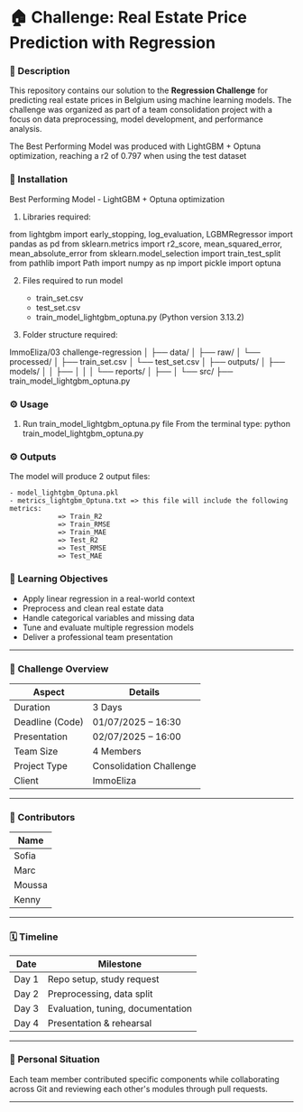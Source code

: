 # 🏠 Challenge: Real Estate Price Prediction with Regression

### 📌 Description
This repository contains our solution to the **Regression Challenge** for predicting real estate prices in Belgium using machine learning models. The challenge was organized as part of a team consolidation project with a focus on data preprocessing, model development, and performance analysis.

The Best Performing Model was produced with LightGBM + Optuna optimization, reaching a r2 of 0.797 when using the test dataset

### 🚀 Installation

Best Performing Model - LightGBM + Optuna optimization

1) Libraries required:

from lightgbm import early_stopping, log_evaluation, LGBMRegressor
import pandas as pd
from sklearn.metrics import r2_score, mean_squared_error, mean_absolute_error
from sklearn.model_selection import train_test_split
from pathlib import Path
import numpy as np
import pickle
import optuna

2) Files required to run model

    - train_set.csv
    - test_set.csv
    - train_model_lightgbm_optuna.py (Python version 3.13.2)

3) Folder structure required:

ImmoEliza/03 challenge-regression
│
├── data/
│   ├── raw/
│   └── processed/
│       ├── train_set.csv
│       └── test_set.csv
│
├── outputs/
│   ├── models/
│   │   ├── 
│   │
│   └── reports/
│       ├── 
│
└── src/
    ├── train_model_lightgbm_optuna.py


### ⚙️ Usage

1) Run train_model_lightgbm_optuna.py file
        From the terminal type: python train_model_lightgbm_optuna.py

### ⚙️ Outputs

The model will produce 2 output files:

    - model_lightgbm_Optuna.pkl
    - metrics_lightgbm_Optuna.txt => this file will include the following metrics:
                => Train_R2
                => Train_RMSE
                => Train_MAE
                => Test_R2
                => Test_RMSE
                => Test_MAE


### 🧠 Learning Objectives
- Apply linear regression in a real-world context  
- Preprocess and clean real estate data  
- Handle categorical variables and missing data  
- Tune and evaluate multiple regression models  
- Deliver a professional team presentation

---

### 🎯 Challenge Overview

| Aspect              | Details                             |
|---------------------|-------------------------------------|
| Duration            | 3 Days                              |
| Deadline (Code)     | 01/07/2025 – 16:30                  |
| Presentation        | 02/07/2025 – 16:00                  |
| Team Size           | 4 Members                           |
| Project Type        | Consolidation Challenge             |
| Client              | ImmoEliza                           |

---

### 👥 Contributors

| Name       |
|------------|
| Sofia      |
| Marc       |  
| Moussa     |  
| Kenny      |

---

### 🗓️ Timeline

| Date        | Milestone                        |
|-------------|----------------------------------|
| Day 1       | Repo setup, study request        |
| Day 2       | Preprocessing, data split        |
| Day 3       | Evaluation, tuning, documentation|
| Day 4       | Presentation & rehearsal         |

---

### 🧩 Personal Situation
Each team member contributed specific components while collaborating across Git and reviewing each other's modules through pull requests.

---

